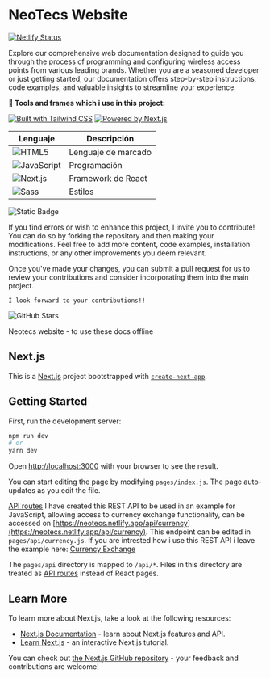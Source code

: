 # NeoTecs Website

[![Netlify Status](https://api.netlify.com/api/v1/badges/206087bc-35c5-4333-a3e1-0c9e688e1953/deploy-status)](https://app.netlify.com/sites/neotecs/deploys)

Explore our comprehensive web documentation designed to guide you through the process of programming and configuring wireless access points from various leading brands. Whether you are a seasoned developer or just getting started, our documentation offers step-by-step instructions, code examples, and valuable insights to streamline your experience. 

**🔧 Tools and frames which i use in this project:**

[![Built with Tailwind CSS](https://img.shields.io/badge/Built_with-Tailwind_CSS-38B2AC?style=flat&logo=tailwind-css&logoColor=white)](https://tailwindcss.com/)
[![Powered by Next.js](https://img.shields.io/badge/Powered_by-Next.js-000000?style=flat&logo=next.js&logoColor=white)](https://nextjs.org/)


| Lenguaje                                                                                             | Descripción         |
| ---------------------------------------------------------------------------------------------------- | ------------------- |
| ![HTML5](https://img.shields.io/badge/HTML5-%23E34F26.svg?logo=html5&logoColor=white)                | Lenguaje de marcado |
| ![JavaScript](https://img.shields.io/badge/JavaScript-%23F7DF1E.svg?logo=javascript&logoColor=black) | Programación        |
| ![Next.js](https://img.shields.io/badge/Next.js-%23E34F26.svg?logo=next.js&logoColor=white)          | Framework de React  |
| ![Sass](https://img.shields.io/badge/Sass-%23CC6699.svg?logo=sass&logoColor=white)                   | Estilos             |

![Static Badge](https://img.shields.io/badge/CONTRIBUTIONS-EC4899)

If you find errors or wish to enhance this project, I invite you to contribute! You can do so by forking the repository and then making your modifications. Feel free to add more content, code examples, installation instructions, or any other improvements you deem relevant.

Once you've made your changes, you can submit a pull request for us to review your contributions and consider incorporating them into the main project.

`I look forward to your contributions!!`

![GitHub Stars](https://img.shields.io/github/stars/solidsnk86/NeoTecs.svg?style=social)

Neotecs website - to use these docs offline

## Next.js

This is a [Next.js](https://nextjs.org/) project bootstrapped with [`create-next-app`](https://github.com/vercel/next.js/tree/canary/packages/create-next-app).

## Getting Started

First, run the development server:

```bash
npm run dev
# or
yarn dev
```

Open [http://localhost:3000](http://localhost:3000) with your browser to see the result.

You can start editing the page by modifying `pages/index.js`. The page auto-updates as you edit the file.

[API routes](https://nextjs.org/docs/api-routes/introduction) I have created this REST API to be used in an example for JavaScript, allowing access to currency exchange functionality, can be accessed on [https://neotecs.netlify.app/api/currency](https://neotecs.netlify.app/api/currency). This endpoint can be edited in `pages/api/currency.js`. If you are intrested how i use this REST API i leave the example here:
[Currency Exchange](https://neotecs.netlify.app/docs/javascript#convertir-divisas)

The `pages/api` directory is mapped to `/api/*`. Files in this directory are treated as [API routes](https://nextjs.org/docs/api-routes/introduction) instead of React pages.

## Learn More

To learn more about Next.js, take a look at the following resources:

- [Next.js Documentation](https://nextjs.org/docs) - learn about Next.js features and API.
- [Learn Next.js](https://nextjs.org/learn) - an interactive Next.js tutorial.

You can check out [the Next.js GitHub repository](https://github.com/vercel/next.js/) - your feedback and contributions are welcome!
